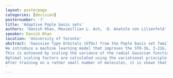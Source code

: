 ```yaml
---
layout: posterpage
categories: [decision]
posternumber: '?'
title: 'Adaptive Pople basis sets'
authors: 'Danish Khan, Maximillian L. Ach,  O. Anatole von Lilienfeld'
speaker: Danish Khan
location: 'University of Toronto'
abstract: 'Gaussian Type Orbitals (GTOs) from the Pople basis set family have been among the most widely employed basis functions in quantum chemistry calculations for five decades.
We introduce a machine learning model that improves the STO-3G, 3-21G, 6-31G and 6-31G* basis sets by adapting the basis functions to the local atomic environments prior to the start of Self Consistent Field (SCF) calculations.
This is achieved by scaling the variance of the radial Gaussian functions leading to the atomic orbitals contracting or expanding based on the local chemical environment.
Optimal scaling factors are calculated using the variational principle, i.e. by minimizing the Hartree-Fock (HF) energy, and form the training data for the machine learning (ML) model.
After training on a rather small number of molecules, it is shown that using the basis functions predicted by the model provides more accurate energies, wavefunctions and properties than the default Pople basis sets in up to 99% of tested HF calculations.
'
---
```

